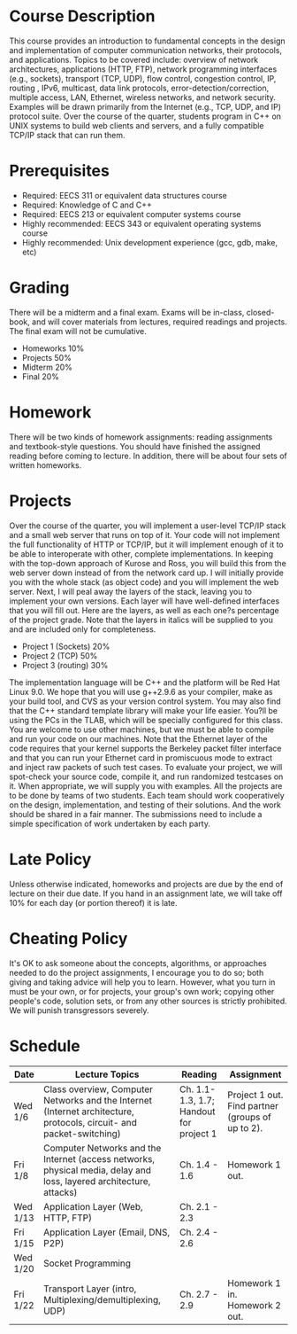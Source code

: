 # Course Description
This course provides an introduction to fundamental concepts in the design and implementation of computer communication networks, their protocols, and applications. Topics to be covered include: overview of network architectures, applications (HTTP, FTP), network programming interfaces (e.g., sockets), transport (TCP, UDP), flow control, congestion control, IP, routing , IPv6, multicast, data link protocols, error-detection/correction, multiple access, LAN, Ethernet, wireless networks, and network security. Examples will be drawn primarily from the Internet (e.g., TCP, UDP, and IP) protocol suite. Over the course of the quarter, students program in C++ on UNIX systems to build web clients and servers, and a fully compatible TCP/IP stack that can run them.

# Prerequisites
* Required: EECS 311 or equivalent data structures course
* Required: Knowledge of C and C++
* Required: EECS 213 or equivalent computer systems course
* Highly recommended: EECS 343 or equivalent operating systems course
* Highly recommended: Unix development experience (gcc, gdb, make, etc)

# Grading
There will be a midterm and a final exam. Exams will be in-class, closed-book, and will cover materials from lectures, required readings and projects. The final exam will not be cumulative.
* Homeworks 10%
* Projects 50%
* Midterm 20%
* Final 20%
 
# Homework
There will be two kinds of homework assignments: reading assignments and textbook-style questions. You should have finished the assigned reading before coming to lecture. In addition, there will be about four sets of written homeworks.

# Projects
Over the course of the quarter, you will implement a user-level TCP/IP stack and a small web server that runs on top of it. Your code will not implement the full functionality of HTTP or TCP/IP, but it will implement enough of it to be able to interoperate with other, complete implementations. In keeping with the top-down approach of Kurose and Ross, you will build this from the web server down instead of from the network card up. I will initially provide you with the whole stack (as object code) and you will implement the web server. Next, I will peal away the layers of the stack, leaving you to implement your own versions. Each layer will have well-defined interfaces that you will fill out. Here are the layers, as well as each one?s percentage of the project grade. Note that the layers in italics will be supplied to you and are included only for completeness.

* Project 1 (Sockets) 20%
* Project 2 (TCP) 50%
* Project 3 (routing) 30%

The implementation language will be C++ and the platform will be Red Hat Linux 9.0. We hope that you will use g++2.9.6 as your compiler, make as your build tool, and CVS as your version control system. You may also find that the C++ standard template library will make your life easier. You?ll be using the PCs in the TLAB, which will be specially configured for this class. You are welcome to use other machines, but we must be able to compile and run your code on our machines. Note that the Ethernet layer of the code requires that your kernel supports the Berkeley packet filter interface and that you can run your Ethernet card in promiscuous mode to extract and inject raw packets of such test cases. To evaluate your project, we will spot-check your source code, compile it, and run randomized testcases on it. When appropriate, we will supply you with examples. All the projects are to be done by teams of two students. Each team should work cooperatively on the design, implementation, and testing of their solutions. And the work should be shared in a fair manner. The submissions need to include a simple specification of work undertaken by each party.

# Late Policy
Unless otherwise indicated, homeworks and projects are due by the end of lecture on their due date. If you hand in an assignment late, we will take off 10% for each day (or portion thereof) it is late.

# Cheating Policy
It's OK to ask someone about the concepts, algorithms, or approaches needed to do the project assignments, I encourage you to do so; both giving and taking advice will help you to learn. However, what you turn in must be your own, or for projects, your group's own work; copying other people's code, solution sets, or from any other sources is strictly prohibited. We will punish transgressors severely.

# Schedule
| Date | Lecture Topics | Reading | Assignment |
| --- | --- | --- | --- |
| Wed 1/6 | Class overview, Computer Networks and the Internet (Internet architecture, protocols, circuit- and packet-switching) | Ch. 1.1-1.3, 1.7; Handout for project 1 | Project 1 out. Find partner (groups of up to 2). |
| Fri 1/8 | Computer Networks and the Internet (access networks, physical media, delay and loss, layered architecture, attacks) | Ch. 1.4 - 1.6 | Homework 1 out. |
| Wed 1/13 | Application Layer (Web, HTTP, FTP) | Ch. 2.1 - 2.3 | |
| Fri 1/15 | Application Layer (Email, DNS, P2P) | Ch. 2.4 - 2.6 | |
| Wed 1/20 | Socket Programming | | |
| Fri 1/22 | Transport Layer (intro, Multiplexing/demultiplexing, UDP) | Ch. 2.7 - 2.9 | Homework 1 in. Homework 2 out. |
